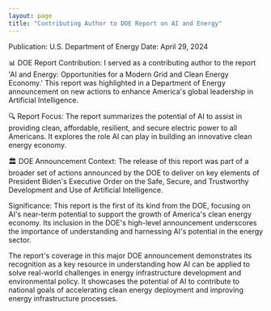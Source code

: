 ```yaml
---
layout: page
title: "Contributing Author to DOE Report on AI and Energy"
---
```


Publication: U.S. Department of Energy
Date: April 29, 2024

📊 DOE Report Contribution: I served as a contributing author to the report 'AI and Energy: Opportunities for a Modern Grid and Clean Energy Economy.' This report was highlighted in a Department of Energy announcement on new actions to enhance America's global leadership in Artificial Intelligence.

🔍 Report Focus: The report summarizes the potential of AI to assist in providing clean, affordable, resilient, and secure electric power to all Americans. It explores the role AI can play in building an innovative clean energy economy.

🏛️ DOE Announcement Context: The release of this report was part of a broader set of actions announced by the DOE to deliver on key elements of President Biden's Executive Order on the Safe, Secure, and Trustworthy Development and Use of Artificial Intelligence.

Significance: This report is the first of its kind from the DOE, focusing on AI's near-term potential to support the growth of America's clean energy economy. Its inclusion in the DOE's high-level announcement underscores the importance of understanding and harnessing AI's potential in the energy sector.

The report's coverage in this major DOE announcement demonstrates its recognition as a key resource in understanding how AI can be applied to solve real-world challenges in energy infrastructure development and environmental policy. It showcases the potential of AI to contribute to national goals of accelerating clean energy deployment and improving energy infrastructure processes.